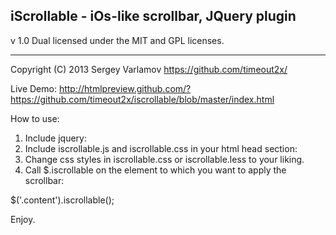 iScrollable - iOs-like scrollbar, JQuery plugin
----------------------------------------------------------------------------
v 1.0
Dual licensed under the MIT and GPL licenses.

----------------------------------------------------------------------------

Copyright (C) 2013 Sergey Varlamov
https://github.com/timeout2x/

Live Demo:
http://htmlpreview.github.com/?https://github.com/timeout2x/iscrollable/blob/master/index.html

How to use:
1. Include jquery:
2. Include iscrollable.js and iscrollable.css in your html head section:
3. Change css styles in iscrollable.css or iscrollable.less to your liking.
4. Call $.iscrollable on the element to which you want to apply the scrollbar:

$('.content').iscrollable();

Enjoy.